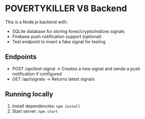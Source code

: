 # POVERTYKILLER V8 Backend

This is a Node.js backend with:
- SQLite database for storing forex/crypto/indices signals
- Firebase push notification support (optional)
- Test endpoint to insert a fake signal for testing

## Endpoints
- POST /api/test-signal → Creates a new signal and sends a push notification if configured
- GET /api/signals → Returns latest signals

## Running locally
1. Install dependencies: `npm install`
2. Start server: `npm start`
